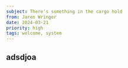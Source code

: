 ```yaml
---
subject: There's something in the cargo hold
from: Jaren Wringer
date: 2024-03-21
priority: high
tags: welcome, system
---
```


## adsdjoa